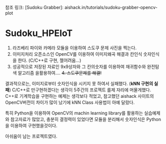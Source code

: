 참조 링크: [Sudoku Grabber]: aishack.in/tutorials/sudoku-grabber-opencv-plot
# Sudoku_HPEIoT


1. 라즈베리 파이와 카메라 모듈을 이용하여 스도쿠 문제 사진을 찍는다.
2. 이미지처리 오픈소스인 OpenCV를 이용하여 이미지왜곡 해결과 칸인식 숫자인식을 한다. (C/C++로 구현, 젤어려움...)
3. 성공적으로 저장된 자료인 9x9상자와 그 칸의숫자를 이용하여 재귀함수와 완전탐색 알고리즘 을활용하여....
~~4. 스도쿠문제를 해결!~~

결과적으로는, 이미지로부터 숫자인식을 시키지 못 하여서 실패했다. (**kNN 구현의 실패**)
C/C++로 만구현하겠다는 생각이 5주간의 프로젝트 를제 자리에 머물게했다.
C++로 기계학습을 구현하는 예제는 생각보다 적었고, 참고했던 aishack 사이트의 OpenCV버전이
차이가 많이 났기에 kNN Class 사용법이 아예 달랐다.

특히 Python을 이용하여 OpenCV의 machin learning library를 활용하는 실습예제와
참고자료가 많았고, 충분히 결정력이 있었다면 모듈을 분리해서 숫자인식은 Python을 이용하여
구현했을것이다.

아쉬움이 남는 프로젝트였다.
